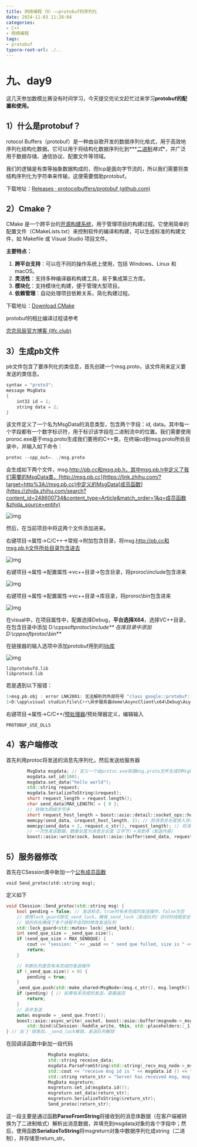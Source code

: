 ```yaml
---
title: 网络编程（9）——protobuf的序列化
date: 2024-11-03 11:28:04
categories:
- C++
- 网络编程
tags: 
- protobuf
typora-root-url: ./..
---
```


# 九、day9

这几天参加数模比赛没有时间学习，今天提交完论文赶忙过来学习**protobuf的配置和使用。**

## **1）什么是protobuf？**

rotocol Buffers（protobuf）是一种由谷歌开发的数据序列化格式，用于高效地序列化结构化数据。它可以用于将结构化数据序列化到***[二进制](https://zhida.zhihu.com/search?content_id=248600734&content_type=Article&match_order=1&q=二进制&zhida_source=entity)*格式**，并广泛用于数据存储、通信协议、配置文件等领域。

我们的逻辑是有类等抽象数据构成的，而tcp是面向字节流的，所以我们需要将类结构序列化为字符串来传输，这便需要借助protobuf。

下载地址：[Releases · protocolbuffers/protobuf (github.com)](https://link.zhihu.com/?target=https%3A//github.com/protocolbuffers/protobuf/releases)

## 2）Cmake？

CMake 是一个跨平台的[开源构建系统](https://zhida.zhihu.com/search?content_id=248600734&content_type=Article&match_order=1&q=开源构建系统&zhida_source=entity)，用于管理项目的构建过程。它使用简单的配置文件（CMakeLists.txt）来控制软件的编译和构建，可以生成标准的构建文件，如 Makefile 或 Visual Studio 项目文件。

**主要特点：**

1. **跨平台支持**：可以在不同的操作系统上使用，包括 Windows、Linux 和 macOS。
2. **灵活性**：支持多种编译器和构建工具，易于集成第三方库。
3. **模块化**：支持模块化构建，便于管理大型项目。
4. **依赖管理**：自动处理项目依赖关系，简化构建过程。

下载地址：[Download CMake](https://link.zhihu.com/?target=https%3A//cmake.org/download/)

protobuf的相比编译过程请参考

[恋恋风辰官方博客 (llfc.club)](https://llfc.club/category?catid=225RaiVNI8pFDD5L4m807g7ZwmF#!aid/2Pp1SSXN9MDHMFG9WtkayoC3BeC)

## 3）生成pb文件

pb文件包含了要序列化的类信息，首先创建一个msg.proto，该文件用来定义要发送的类信息。

```c++
syntax = "proto3";
message MsgData
{
    int32 id = 1;
    string data = 2;
}
```

该文件定义了一个名为MsgData的消息类型，包含两个字段：id, data。其中每一个字段都有一个数字标识符，用于标识该字段在二进制流中的位置。我们需要使用proroc.exe基于msg.proto生成我们要用的C++类，在终端cd到msg.proto所处目录中，并输入如下命令：

```c++
protoc --cpp_out=. ./msg.proto
```

会生成如下两个文件，msg.http://pb.cc和msg.pb.h，其中msg.pb.h中定义了我们需要的MsgData类，[http://msg.pb.cc](https://link.zhihu.com/?target=http%3A//msg.pb.cc)中定义的MsgData[成员函数](https://zhida.zhihu.com/search?content_id=248600734&content_type=Article&match_order=1&q=成员函数&zhida_source=entity)

![img](/images/$%7Bfiilename%7D/format,png-1730604508787-23.png)

然后，在当前项目中将这两个文件添加进来。

右键项目→属性→C/C++→常规→附加包含目录，将msg.http://pb.cc和msg.pb.h文件所处目录包含进去

![img](/images/$%7Bfiilename%7D/format,png-1730604508787-24.png)

右键项目→属性→配置属性→vc++目录→包含目录，将proroc\include包含进来

![img](/images/$%7Bfiilename%7D/format,png-1730604508787-25.png)

右键项目→属性→配置属性→vc++目录→库目录，将proroc\bin包含进来

![img](/images/$%7Bfiilename%7D/format,png-1730604508787-26.png)

在visual中，在项目属性中，配置选择Debug，**平台选择X64**，选择VC++目录， 在包含目录中添加 D:\cppsoft*protoc\include** 在库目录中添加 D:\cppsoft*protoc\bin**

在链接器的输入选项中添加protobuf用到的[lib库](https://zhida.zhihu.com/search?content_id=248600734&content_type=Article&match_order=1&q=lib库&zhida_source=entity)

![img](/images/$%7Bfiilename%7D/format,png-1730604508787-27.png)

```
libprotobufd.lib
libprotocd.lib
```

若是遇到以下报错：

```c++
1>msg.pb.obj : error LNK2001: 无法解析的外部符号 "class google::protobuf::internal::ExplicitlyConstructed<class std::basic_string<char,struct std::char_traits<char>,class std::allocator<char> >,8> google::protobuf::internal::fixed_address_empty_string" (?fixed_address_empty_string@internal@protobuf@google@@3V?$ExplicitlyConstructed@V?$basic_string@DU?$char_traits@D@std@@V?$allocator@D@2@@std@@$07@123@A)
1>D:\app\visual studio\file\C++\异步服务器demo\AsyncClient\x64\Debug\AsyncClient.exe : fatal error LNK1120: 1 个无法解析的外部命令
```

右键项目→属性→C/C++/[预处理器](https://zhida.zhihu.com/search?content_id=248600734&content_type=Article&match_order=1&q=预处理器&zhida_source=entity)/预处理器定义，编辑输入

```
PROTOBUF_USE_DLLS
```

## 4）客户端修改

首先利用protoc将发送的消息先序列化，然后发送给服务器

```c++
        MsgData msgdata; // 定义一个由protoc.exe依据msg.proto文件生成的MsgData类
        msgdata.set_id(100);
        msgdata.set_data("hello world"); 
        std::string request;
        msgdata.SerializeToString(&request);
        short request_length = request.length();
        char send_data[MAX_LENGTH] = { 0 };
        // 转换为网络字节序
        short request_host_length = boost::asio::detail::socket_ops::host_to_network_short(request_length);
        memcpy(send_data, &request_host_length, 2); // 将消息总长度放入存储区前两个字节
        memcpy(send_data + 2, request.c_str(), request_length); // 将消息体放入存储区首地址两字节偏移之后
        // 一次性发送数据，数据长度为消息总长度（2字节）+消息体（发送内容）
        boost::asio::write(sock, boost::asio::buffer(send_data, request_length + 2));
```

## 5）服务器修改

首先在CSession类中新加一个[公有成员函数](https://zhida.zhihu.com/search?content_id=248600734&content_type=Article&match_order=1&q=公有成员函数&zhida_source=entity)

```
void Send_protoc(std::string msg);
```

定义如下

```c++
void CSession::Send_protoc(std::string msg) {
	bool pending = false; // 发送标志，true时有未完成的发送操作，false为空
	// 使用lock_guard锁住_send_lock，确保_send_lock（发送队列）访问的线程安全的
	// 锁的存在确保了多个线程不会同时修改发送队列
	std::lock_guard<std::mutex> lock(_send_lock);
	int send_que_size = _send_que.size();
	if (send_que_size > MAX_SENDQUE) {
		cout << "session: " << _uuid << " send que fulled, size is " << MAX_SENDQUE << endl;
		return;
	}

	// 判断队列是否有未完成的发送操作
	if (_send_que.size() > 0) {
		pending = true;
	}
	_send_que.push(std::make_shared<MsgNode>(msg.c_str(), msg.length())); // 将发送消息存储至队列
	if (pending) { // 如果有未完成的发送，直接返回
		return;
	}
	// 异步发送
	auto& msgnode = _send_que.front();
	boost::asio::async_write(_socket, boost::asio::buffer(msgnode->_msg, msgnode->_total_len),
		std::bind(&CSession::haddle_write, this, std::placeholders::_1, shared_from_this()));
} // 当'}'结束后，_send_lock解锁，发送队列解锁
```

在回调读函数中新加一段代码

```c++
				MsgData msgdata;
				std::string receive_data;
				msgdata.ParseFromString(std::string(_recv_msg_node->_msg, _recv_msg_node->_total_len));
				std::cout << "receive msg id is " << msgdata.id () << " msg data is  " << msgdata.data() << endl;
				std::string return_str = "Server has received msg, msg data is " + msgdata.data();
				MsgData msgreturn;
				msgreturn.set_id(msgdata.id());
				msgreturn.set_data(return_str);
				msgreturn.SerializeToString(&return_str);
				Send_protoc(return_str);
```

这一段主要是通过函数**ParseFromString**将接收到的消息体数据（在客户端被转换为了二进制格式）解析出消息数据，并填充到msgdata对象的各个字段中；然后，使用函数**SerializeToString**将msgreturn对象中数据序列化成string（二进制），并存储至return_str。
